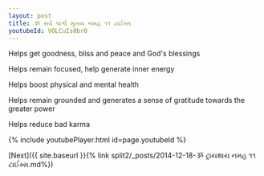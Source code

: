```yaml
---
layout: post
title: ૐ સર્વ પાર્શ્વ મુખય નમહ ૧૧ ટાઈમ્સ
youtubeId: VOLCuIs0br0
---
```

 
 
Helps get goodness, bliss and peace and God's blessings
 
Helps remain focused, help generate inner energy 
 
Helps boost physical and mental health 
 
Helps remain grounded and generates a sense of gratitude towards the greater power 
 
Helps reduce bad karma
 
 
 
 


{% include youtubePlayer.html id=page.youtubeId %}
 
[Next]({{ site.baseurl }}{% link  split2/_posts/2014-12-18-ૐ ટ્રાયક્ષાય નમહ ૧૧ ટાઈમ્સ.md%})
 
